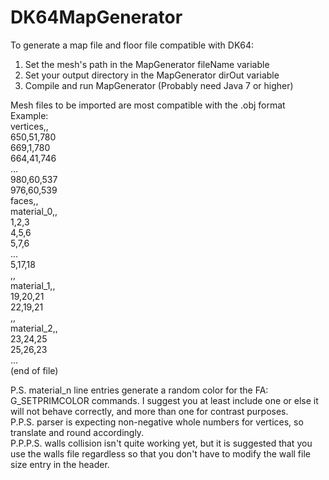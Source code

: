 # DK64MapGenerator

To generate a map file and floor file compatible with DK64:  
  
1.  Set the mesh's path in the MapGenerator fileName variable  
2.  Set your output directory in the MapGenerator dirOut variable  
3.  Compile and run MapGenerator (Probably need Java 7 or higher)  
  
Mesh files to be imported are most compatible with the .obj format  
Example:  
vertices,,  
650,51,780  
669,1,780  
664,41,746  
...  
980,60,537  
976,60,539  
faces,,  
material_0,,  
1,2,3  
4,5,6  
5,7,6  
...  
5,17,18  
,,  
material_1,,  
19,20,21  
22,19,21  
,,  
material_2,,  
23,24,25  
25,26,23  
...  
(end of file)  
  
P.S. material_n line entries generate a random color for the FA: G_SETPRIMCOLOR commands.  I suggest you at least include one or else it will not behave correctly, and more than one for contrast purposes.  
P.P.S. parser is expecting non-negative whole numbers for vertices, so translate and round accordingly.  
P.P.P.S. walls collision isn't quite working yet, but it is suggested that you use the walls file regardless so that you don't have to modify the wall file size entry in the header.  
